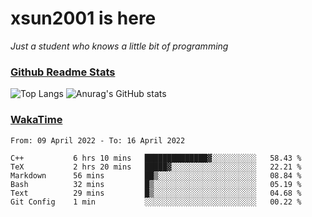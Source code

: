 # xsun2001 is here

*Just a student who knows a little bit of programming*

### [Github Readme Stats](https://github.com/anuraghazra/github-readme-stats)

![Top Langs](https://github-readme-stats.vercel.app/api/top-langs/?username=xsun2001&layout=compact&theme=radical) ![Anurag's GitHub stats](https://github-readme-stats.vercel.app/api?username=xsun2001&show_icons=true&theme=radical)

### [WakaTime](https://wakatime.com)

<!--START_SECTION:waka-->

```text
From: 09 April 2022 - To: 16 April 2022

C++           6 hrs 10 mins   ██████████████▓░░░░░░░░░░   58.43 %
TeX           2 hrs 20 mins   █████▓░░░░░░░░░░░░░░░░░░░   22.21 %
Markdown      56 mins         ██▒░░░░░░░░░░░░░░░░░░░░░░   08.84 %
Bash          32 mins         █▒░░░░░░░░░░░░░░░░░░░░░░░   05.19 %
Text          29 mins         █▒░░░░░░░░░░░░░░░░░░░░░░░   04.68 %
Git Config    1 min           ░░░░░░░░░░░░░░░░░░░░░░░░░   00.22 %
```

<!--END_SECTION:waka-->
